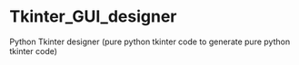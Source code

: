 # Tkinter_GUI_designer
 Python Tkinter designer (pure python tkinter code to generate pure python tkinter code)
